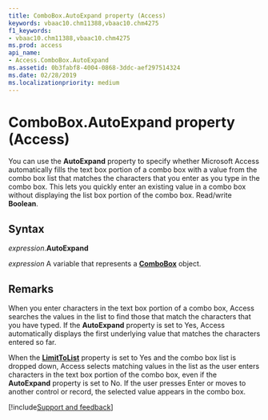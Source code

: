 ```yaml
---
title: ComboBox.AutoExpand property (Access)
keywords: vbaac10.chm11388,vbaac10.chm4275
f1_keywords:
- vbaac10.chm11388,vbaac10.chm4275
ms.prod: access
api_name:
- Access.ComboBox.AutoExpand
ms.assetid: 0b3fabf8-4004-0868-3ddc-aef297514324
ms.date: 02/28/2019
ms.localizationpriority: medium
---
```



# ComboBox.AutoExpand property (Access)

You can use the **AutoExpand** property to specify whether Microsoft Access automatically fills the text box portion of a combo box with a value from the combo box list that matches the characters that you enter as you type in the combo box. This lets you quickly enter an existing value in a combo box without displaying the list box portion of the combo box. Read/write **Boolean**.


## Syntax

_expression_.**AutoExpand**

_expression_ A variable that represents a **[ComboBox](Access.ComboBox.md)** object.


## Remarks

When you enter characters in the text box portion of a combo box, Access searches the values in the list to find those that match the characters that you have typed. If the **AutoExpand** property is set to Yes, Access automatically displays the first underlying value that matches the characters entered so far.

When the **[LimitToList](Access.ComboBox.LimitToList.md)** property is set to Yes and the combo box list is dropped down, Access selects matching values in the list as the user enters characters in the text box portion of the combo box, even if the **AutoExpand** property is set to No. If the user presses Enter or moves to another control or record, the selected value appears in the combo box.


[!include[Support and feedback](~/includes/feedback-boilerplate.md)]